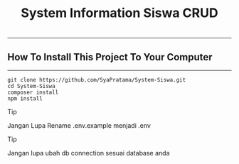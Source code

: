 <h1 align="center">System Information Siswa CRUD<h1>

<hr>


## How To Install This Project To Your Computer

<hr>

```
git clone https://github.com/SyaPratama/System-Siswa.git
cd System-Siswa
composer install
npm install
```

> [!TIP]
> Jangan Lupa Rename .env.example menjadi .env

> [!TIP]
> Jangan lupa ubah db connection sesuai database anda




